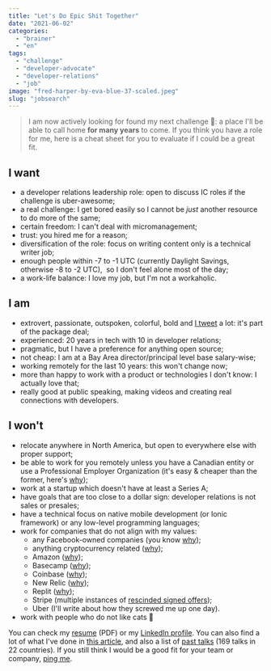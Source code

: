 ```yaml
---
title: "Let's Do Epic Shit Together"
date: "2021-06-02"
categories: 
  - "brainer"
  - "en"
tags: 
  - "challenge"
  - "developer-advocate"
  - "developer-relations"
  - "job"
image: "fred-harper-by-eva-blue-37-scaled.jpeg"
slug: "jobsearch"
---
```


> I am now actively looking for found my next challenge 🎉: a place I'll be able to call home **for many years** to come. If you think you have a role for me, here is a cheat sheet for you to evaluate if I could be a great fit.

## **I want**

- a developer relations leadership role: open to discuss IC roles if the challenge is uber-awesome;
- a real challenge: I get bored easily so I cannot be _just_ another resource to do more of the same;
- certain freedom: I can't deal with micromanagement;
- trust: you hired me for a reason;
- diversification of the role: focus on writing content only is a technical writer job;
- enough people within -7 to -1 UTC (currently Daylight Savings, otherwise -8 to -2 UTC),  so I don't feel alone most of the day;
- a work-life balance: I love my job, but I'm not a workaholic.

## **I am**

- extrovert, passionate, outspoken, colorful, bold and [I tweet](https://twitter.com/fharper) a lot: it's part of the package deal;
- experienced: 20 years in tech with 10 in developer relations;
- pragmatic, but I have a preference for anything open source;
- not cheap: I am at a Bay Area director/principal level base salary-wise;
- working remotely for the last 10 years: this won't change now;
- more than happy to work with a product or technologies I don't know: I actually love that;
- really good at public speaking, making videos and creating real connections with developers.

## **I won't**

- relocate anywhere in North America, but open to everywhere else with proper support;
- be able to work for you remotely unless you have a Canadian entity or use a Professional Employer Organization (it's easy & cheaper than the former, here's [why](https://fred.dev/canada/));
- work at a startup which doesn't have at least a Series A;
- have goals that are too close to a dollar sign: developer relations is not sales or presales;
- have a technical focus on native mobile development (or Ionic framework) or any low-level programming languages;
- work for companies that do not align with my values:
    - any Facebook-owned companies (you know [why](https://en.wikipedia.org/wiki/Criticism_of_Facebook));
    - anything cryptocurrency related ([why](https://www.bloomberg.com/opinion/articles/2021-01-26/is-bitcoin-mining-worth-the-environmental-cost));
    - Amazon ([why](https://en.wikipedia.org/wiki/Criticism_of_Amazon));
    - Basecamp ([why](https://world.hey.com/jason/changes-at-basecamp-7f32afc5));
    - Coinbase ([why](https://blog.coinbase.com/coinbase-is-a-mission-focused-company-af882df8804));
    - New Relic ([why](https://www.oregonlive.com/silicon-forest/2020/07/new-relic-ceo-scolds-employees-in-internal-memo-we-are-a-company-with-an-urgent-need-to-get-back-on-track.html));
    - Replit ([why](https://intuitiveexplanations.com/tech/replit/));
    - Stripe (multiple instances of [rescinded signed offers](https://twitter.com/jennleaver/status/1402972896184586244));
    - Uber (I'll write about how they screwed me up one day).
- work with people who do not like cats 🤣

You can check my [resume](https://github.com/fharper/resume/blob/main/Frederic_Harper-resume.pdf) (PDF) or my [LinkedIn profile](https://www.linkedin.com/in/fredericharper). You can also find a lot of what I've done in [this article](https://fred.dev/www), and also a list of [past talks](https://fred.dev/speaking) (169 talks in 22 countries). If you still think I would be a good fit for your team or company, [ping me](mailto:hi@fred.dev).
